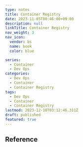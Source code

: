 ```yaml
---
type: notes
title: Container Registry
date: 2023-11-05T00:46:00+09:00
description: null
linkTitle: Container Registry
nav_weight: 3
nav_icon:
  vendor: bs
  name: book
  color: blue

series:
  - Container
  - Dev Ops
categories:
  - Dev Ops
  - Container
  - Container Registry
tags:
  - Dev Ops
  - Container
  - Container Registry
lastmod: 2023-12-10T03:12:46.311Z
draft: published
featured: true
---
```


## Reference
